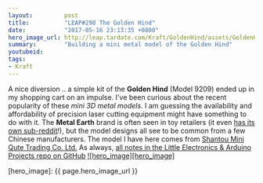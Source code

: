```yaml
---
layout:         post
title:          "LEAP#298 The Golden Hind"
date:           "2017-05-16 23:13:35 +0800"
hero_image_url: http://leap.tardate.com/Kraft/GoldenHind/assets/GoldenHind_build.jpg
summary:        "Building a mini metal model of the Golden Hind"
youtubeid:
tags:
- Kraft
---
```


A nice diversion .. a simple kit of the **Golden Hind** (Model 9209) ended up in my shopping cart on an impulse.
I've been curious about the recent popularity of these *mini 3D metal models*.
I am guessing the availability and affordability of precision laser cutting equipment might have something to do with it.
The **Metal Earth** brand is often seen in toy retailers (it even [has its own sub-reddit](https://www.reddit.com/r/metalearth/)!),
but the model designs all see to be common from a few Chinese manufacturers. The model I have here comes from
[Shantou Mini Qute Trading Co. Ltd.](https://mqfun.en.alibaba.com/)
As always, [all notes in the Little Electronics & Arduino Projects repo on GitHub][project]
[![hero_image][hero_image]][project]

[leap]: http://leap.tardate.com
[project]: https://github.com/tardate/LittleArduinoProjects/tree/master/Kraft/GoldenHind
[hero_image]: {{ page.hero_image_url }}
